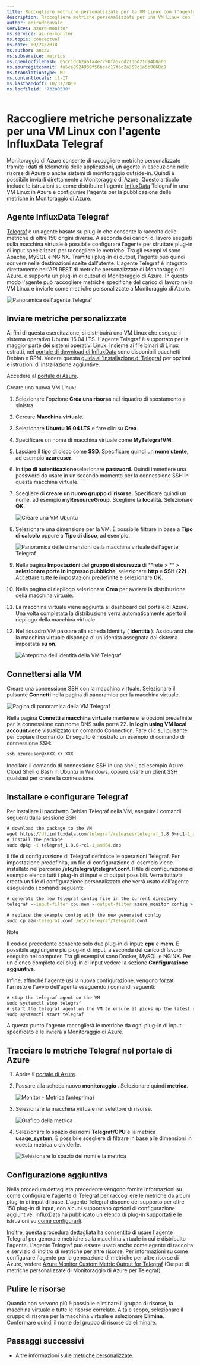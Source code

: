 ```yaml
---
title: Raccogliere metriche personalizzate per la VM Linux con l'agente Telegraf InfluxData
description: Raccogliere metriche personalizzate per una VM Linux con l'agente InfluxData Telegraf
author: anirudhcavale
services: azure-monitor
ms.service: azure-monitor
ms.topic: conceptual
ms.date: 09/24/2018
ms.author: ancav
ms.subservice: metrics
ms.openlocfilehash: 05cc1dcb2a6fa4e7790fa57cd2136d21d94b8a0b
ms.sourcegitcommit: fa5ce8924930f56bcac17f6c2a359c1a5b9660c9
ms.translationtype: MT
ms.contentlocale: it-IT
ms.lasthandoff: 10/31/2019
ms.locfileid: "73200530"
---
```

# <a name="collect-custom-metrics-for-a-linux-vm-with-the-influxdata-telegraf-agent"></a>Raccogliere metriche personalizzate per una VM Linux con l'agente InfluxData Telegraf

Monitoraggio di Azure consente di raccogliere metriche personalizzate tramite i dati di telemetria delle applicazioni, un agente in esecuzione nelle risorse di Azure o anche sistemi di monitoraggio outside-in. Quindi è possibile inviarli direttamente a Monitoraggio di Azure. Questo articolo include le istruzioni su come distribuire l'agente [InfluxData](https://www.influxdata.com/) Telegraf in una VM Linux in Azure e configurare l'agente per la pubblicazione delle metriche in Monitoraggio di Azure. 

## <a name="influxdata-telegraf-agent"></a>Agente InfluxData Telegraf 

[Telegraf](https://docs.influxdata.com/telegraf/v1.7/) è un agente basato su plug-in che consente la raccolta delle metriche di oltre 150 origini diverse. A seconda dei carichi di lavoro eseguiti sulla macchina virtuale è possibile configurare l'agente per sfruttare plug-in di input specializzati per raccogliere le metriche. Tra gli esempi vi sono Apache, MySQL e NGINX. Tramite i plug-in di output, l'agente può quindi scrivere nelle destinazioni scelte dall'utente. L'agente Telegraf è integrato direttamente nell'API REST di metriche personalizzate di Monitoraggio di Azure. e supporta un plug-in di output di Monitoraggio di Azure. In questo modo l'agente può raccogliere metriche specifiche del carico di lavoro nella VM Linux e inviarle come metriche personalizzate a Monitoraggio di Azure. 

 ![Panoramica dell'agente Telegraf](./media/collect-custom-metrics-linux-telegraf/telegraf-agent-overview.png)

## <a name="send-custom-metrics"></a>Inviare metriche personalizzate 

Ai fini di questa esercitazione, si distribuirà una VM Linux che esegue il sistema operativo Ubuntu 16.04 LTS. L'agente Telegraf è supportato per la maggior parte dei sistemi operativi Linux. Insieme ai file binari di Linux estratti, nel [portale di download di InfluxData](https://portal.influxdata.com/downloads) sono disponibili pacchetti Debian e RPM. Vedere questa [guida all'installazione di Telegraf](https://docs.influxdata.com/telegraf/v1.8/introduction/installation/) per opzioni e istruzioni di installazione aggiuntive. 

Accedere al [portale di Azure](https://portal.azure.com).

Creare una nuova VM Linux: 

1. Selezionare l'opzione **Crea una risorsa** nel riquadro di spostamento a sinistra. 
1. Cercare **Macchina virtuale**.  
1. Selezionare **Ubuntu 16.04 LTS** e fare clic su **Crea**. 
1. Specificare un nome di macchina virtuale come **MyTelegrafVM**.  
1. Lasciare il tipo di disco come **SSD**. Specificare quindi un **nome utente**, ad esempio **azureuser**. 
1. In **tipo di autenticazione**selezionare **password**. Quindi immettere una password da usare in un secondo momento per la connessione SSH in questa macchina virtuale. 
1. Scegliere di **creare un nuovo gruppo di risorse**. Specificare quindi un nome, ad esempio **myResourceGroup**. Scegliere la **località**. Selezionare **OK**. 

    ![Creare una VM Ubuntu](./media/collect-custom-metrics-linux-telegraf/create-vm.png)

1. Selezionare una dimensione per la VM. È possibile filtrare in base a **Tipo di calcolo** oppure a **Tipo di disco**, ad esempio. 

    ![Panoramica delle dimensioni della macchina virtuale dell'agente Telegraf](./media/collect-custom-metrics-linux-telegraf/vm-size.png)

1. Nella pagina **Impostazioni** del **gruppo di sicurezza** di **rete > **  > **selezionare porte in ingresso pubbliche**, selezionare **http** e **SSH (22)** . Accettare tutte le impostazioni predefinite e selezionare **OK**. 

1. Nella pagina di riepilogo selezionare **Crea** per avviare la distribuzione della macchina virtuale. 

1. La macchina virtuale viene aggiunta al dashboard del portale di Azure. Una volta completata la distribuzione verrà automaticamente aperto il riepilogo della macchina virtuale. 

1. Nel riquadro VM passare alla scheda Identity ( **identità** ). Assicurarsi che la macchina virtuale disponga di un'identità assegnata dal sistema impostata **su on**. 
 
    ![Anteprima dell'identità della VM Telegraf](./media/collect-custom-metrics-linux-telegraf/connect-to-VM.png)
 
## <a name="connect-to-the-vm"></a>Connettersi alla VM 

Creare una connessione SSH con la macchina virtuale. Selezionare il pulsante **Connetti** nella pagina di panoramica per la macchina virtuale. 

![Pagina di panoramica della VM Telegraf](./media/collect-custom-metrics-linux-telegraf/connect-VM-button2.png)

Nella pagina **Connetti a macchina virtuale** mantenere le opzioni predefinite per la connessione con nome DNS sulla porta 22. In **login using VM local account**viene visualizzato un comando Connection. Fare clic sul pulsante per copiare il comando. Di seguito è mostrato un esempio di comando di connessione SSH: 

```cmd
ssh azureuser@XXXX.XX.XXX 
```

Incollare il comando di connessione SSH in una shell, ad esempio Azure Cloud Shell o Bash in Ubuntu in Windows, oppure usare un client SSH qualsiasi per creare la connessione. 

## <a name="install-and-configure-telegraf"></a>Installare e configurare Telegraf 

Per installare il pacchetto Debian Telegraf nella VM, eseguire i comandi seguenti dalla sessione SSH: 

```cmd
# download the package to the VM 
wget https://dl.influxdata.com/telegraf/releases/telegraf_1.8.0~rc1-1_amd64.deb 
# install the package 
sudo dpkg -i telegraf_1.8.0~rc1-1_amd64.deb
```
Il file di configurazione di Telegraf definisce le operazioni Telegraf. Per impostazione predefinita, un file di configurazione di esempio viene installato nel percorso **/etc/telegraf/telegraf.conf**. Il file di configurazione di esempio elenca tutti i plug-in di input e di output possibili. Verrà tuttavia creato un file di configurazione personalizzato che verrà usato dall'agente eseguendo i comandi seguenti: 

```cmd
# generate the new Telegraf config file in the current directory 
telegraf --input-filter cpu:mem --output-filter azure_monitor config > azm-telegraf.conf 

# replace the example config with the new generated config 
sudo cp azm-telegraf.conf /etc/telegraf/telegraf.conf 
```

> [!NOTE]  
> Il codice precedente consente solo due plug-in di input: **cpu** e **mem**. È possibile aggiungere più plug-in di input, a seconda del carico di lavoro eseguito nel computer. Tra gli esempi vi sono Docker, MySQL e NGINX. Per un elenco completo dei plug-in di input vedere la sezione **Configurazione aggiuntiva**. 

Infine, affinché l'agente usi la nuova configurazione, vengono forzati l'arresto e l'avvio dell'agente eseguendo i comandi seguenti: 

```cmd
# stop the telegraf agent on the VM 
sudo systemctl stop telegraf 
# start the telegraf agent on the VM to ensure it picks up the latest configuration 
sudo systemctl start telegraf 
```
A questo punto l'agente raccoglierà le metriche da ogni plug-in di input specificato e le invierà a Monitoraggio di Azure. 

## <a name="plot-your-telegraf-metrics-in-the-azure-portal"></a>Tracciare le metriche Telegraf nel portale di Azure 

1. Aprire il [portale di Azure](https://portal.azure.com). 

1. Passare alla scheda nuovo **monitoraggio** . Selezionare quindi **metrica**.  

     ![Monitor - Metrica (anteprima)](./media/collect-custom-metrics-linux-telegraf/metrics.png)

1. Selezionare la macchina virtuale nel selettore di risorse.

     ![Grafico della metrica](./media/collect-custom-metrics-linux-telegraf/metric-chart.png)

1. Selezionare lo spazio dei nomi **Telegraf/CPU** e la metrica **usage_system**. È possibile scegliere di filtrare in base alle dimensioni in questa metrica o dividerle.  

     ![Selezionare lo spazio dei nomi e la metrica](./media/collect-custom-metrics-linux-telegraf/VM-resource-selector.png)

## <a name="additional-configuration"></a>Configurazione aggiuntiva 

Nella procedura dettagliata precedente vengono fornite informazioni su come configurare l'agente di Telegraf per raccogliere le metriche da alcuni plug-in di input di base. L'agente Telegraf dispone del supporto per oltre 150 plug-in di input, con alcuni supportano opzioni di configurazione aggiuntive. InfluxData ha pubblicato un [elenco di plug-in supportati](https://docs.influxdata.com/telegraf/v1.7/plugins/inputs/) e le istruzioni su [come configurarli](https://docs.influxdata.com/telegraf/v1.7/administration/configuration/).  

Inoltre, questa procedura dettagliata ha consentito di usare l'agente Telegraf per generare metriche sulla macchina virtuale in cui è distribuito l'agente. L'agente Telegraf può essere usato anche come agente di raccolta e servizio di inoltro di metriche per altre risorse. Per informazioni su come configurare l'agente per la generazione di metriche per altre risorse di Azure, vedere [Azure Monitor Custom Metric Output for Telegraf](https://github.com/influxdata/telegraf/blob/fb704500386214655e2adb53b6eb6b15f7a6c694/plugins/outputs/azure_monitor/README.md) (Output di metriche personalizzate di Monitoraggio di Azure per Telegraf).  

## <a name="clean-up-resources"></a>Pulire le risorse 

Quando non servono più è possibile eliminare il gruppo di risorse, la macchina virtuale e tutte le risorse correlate. A tale scopo, selezionare il gruppo di risorse per la macchina virtuale e selezionare **Elimina**. Confermare quindi il nome del gruppo di risorse da eliminare. 

## <a name="next-steps"></a>Passaggi successivi
- Altre informazioni sulle [metriche personalizzate](metrics-custom-overview.md).



